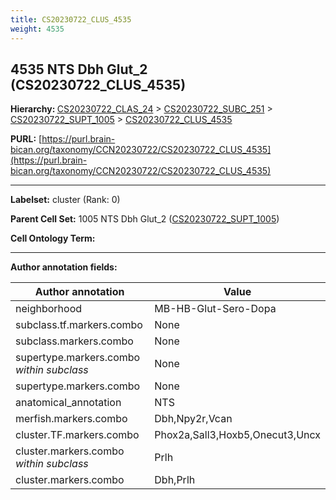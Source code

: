 ```yaml
---
title: CS20230722_CLUS_4535
weight: 4535
---
```

## 4535 NTS Dbh Glut_2 (CS20230722_CLUS_4535)
<b>Hierarchy: </b>
[CS20230722_CLAS_24](../CS20230722_CLAS_24) >
[CS20230722_SUBC_251](../CS20230722_SUBC_251) >
[CS20230722_SUPT_1005](../CS20230722_SUPT_1005) >
[CS20230722_CLUS_4535](../CS20230722_CLUS_4535)

**PURL:** [https://purl.brain-bican.org/taxonomy/CCN20230722/CS20230722_CLUS_4535](https://purl.brain-bican.org/taxonomy/CCN20230722/CS20230722_CLUS_4535)

---


**Labelset:** cluster (Rank: 0)

**Parent Cell Set:** 1005 NTS Dbh Glut_2 ([CS20230722_SUPT_1005](../CS20230722_SUPT_1005))



**Cell Ontology Term:** 

[MARKER GENES.]: #


---

[TRANSFERRED ANNOTATIONS.]: #


[AUTHOR ANNOTATION FIELDS.]: #


**Author annotation fields:**

| Author annotation | Value |
|-------------------|-------|
|neighborhood|MB-HB-Glut-Sero-Dopa|
|subclass.tf.markers.combo|None|
|subclass.markers.combo|None|
|supertype.markers.combo _within subclass_|None|
|supertype.markers.combo|None|
|anatomical_annotation|NTS|
|merfish.markers.combo|Dbh,Npy2r,Vcan|
|cluster.TF.markers.combo|Phox2a,Sall3,Hoxb5,Onecut3,Uncx|
|cluster.markers.combo _within subclass_|Prlh|
|cluster.markers.combo|Dbh,Prlh|
